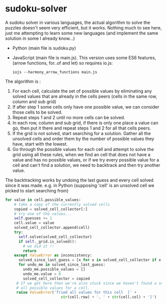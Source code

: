 # sudoku-solver
A sudoku solver in various languages, the actual algorithm to solve the puzzles doesn't seem very efficient, but it works.  Nothing much to see here, just me attempting to learn some new languages (and implement the same solution in some I already know...)

  * Python (main file is sudoku.py)
  * JavaScript (main file is main.js).  This version uses some ES6 features, (arrow functions, for..of and let) so requires io.js: 
  
        iojs --harmony_arrow_functions main.js
        
 
The algorithm is :

   1. For each cell, calculate the set of possible values by eliminating any solved
      values that are already in the cells peers (cells in the same row, column
      and sub grid)
   2. If after step 1 some cells only have one possible value, we can consider those
      cells to be solved.
   3. Repeat steps 1 and 2 until no more cells can be solved.
   4. In each row, column and sub grid, if there is only one place a value can go,
      then put it there and repeat steps 1 and 2 for all that cells peers.
   5. If the grid is not solved, start searching for a solution.  Gather all the
      unsolved cells and order them by the number of possible values they have, start
      with the lowest.
   6. Go through the possible values for each cell and attempt to solve the grid using
      all these rules, when we find an cell that does not have a value and has no possible
      values, or if we try every possible value for a cell and can't find a solution, we
      need to backtrack and then try another value.

 
 The backtracking works by undoing the last guess and every cell solved since it was made. e.g. in Python (supposing 'cell' is an unsolved cell we picked to start searching from)
 ```python 
 for value in cell.possible_values:
     # take a copy of the currently solved cells
     copied = solved_cell_collector[:]
     # try one of the values...
     self.guesses += 1
     cell.value = value
     solved_cell_collector.append(cell)
     try:
       self.solve(solved_cell_collector)
       if self._grid.is_solved():
         # we did it !!
         return
     except ValueError as inconsistency:
       solved_since_last_guess = [x for x in solved_cell_collector if x not in copied]
       for undo_me in solved_since_last_guess:
         undo_me.possible_values = []
         undo_me.value = 0
         solved_cell_collector = copied
      # If we get here then we're also stuck since we haven't found a solution despite trying
      # all possible values for a cell.
      raise ValueError('Tried all values for this cell  [' +
                          str(cell.row) + ', ' + str(cell.col) + ']')